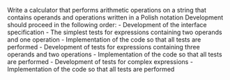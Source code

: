 Write a calculator that performs arithmetic operations on a string that contains operands and operations written in a Polish notation
Development should proceed in the following order:
	- Development of the interface specification
	- The simplest tests for expressions containing two operands and one operation
	- Implementation of the code so that all tests are performed
	- Development of tests for expressions containing three operands and two operations
	- Implementation of the code so that all tests are performed
	- Development of tests for complex expressions
	- Implementation of the code so that all tests are performed

<!-- 
/ * + 2 3 / + 7 1 4 10
((2+3)*((7+1)/4))/10

stack: 10
stack: 4 10
stack: 1 4 10
stack: 7 1 4 10

found +: push (pop() + pop()) => push(8)

stack: 8 4 10

found /: push (pop() / pop()) => push(2)

stack: 2 10
stack: 3 2 10
stack: 2 3 2 10

found +: push (pop() + pop()) => push(5)

stack: 5 2 10

found *: push (pop() * pop()) => push(10)
stack: 10 10

found /: push (pop() / pop()) => push(1)
 -->
